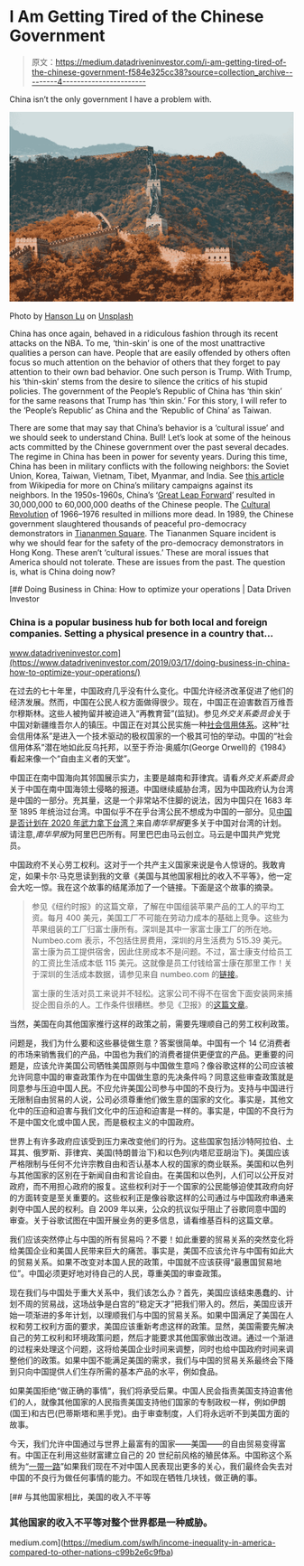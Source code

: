 # I Am Getting Tired of the Chinese Government

> 原文：<https://medium.datadriveninvestor.com/i-am-getting-tired-of-the-chinese-government-f584e325cc38?source=collection_archive---------4----------------------->

China isn’t the only government I have a problem with.

![](img/5b6b061591b6f9b0930865ff5f0d3628.png)

Photo by [Hanson Lu](https://unsplash.com/@hansonluu?utm_source=medium&utm_medium=referral) on [Unsplash](https://unsplash.com?utm_source=medium&utm_medium=referral)

China has once again, behaved in a ridiculous fashion through its recent attacks on the NBA. To me, ‘thin-skin’ is one of the most unattractive qualities a person can have. People that are easily offended by others often focus so much attention on the behavior of others that they forget to pay attention to their own bad behavior. One such person is Trump. With Trump, his ‘thin-skin’ stems from the desire to silence the critics of his stupid policies. The government of the People’s Republic of China has ‘thin skin’ for the same reasons that Trump has ‘thin skin.’ For this story, I will refer to the ‘People’s Republic’ as China and the ‘Republic of China’ as Taiwan.

There are some that may say that China’s behavior is a ‘cultural issue’ and we should seek to understand China. Bull! Let’s look at some of the heinous acts committed by the Chinese government over the past several decades. The regime in China has been in power for seventy years. During this time, China has been in military conflicts with the following neighbors: the Soviet Union, Korea, Taiwan, Vietnam, Tibet, Myanmar, and India. See [this article](https://en.wikipedia.org/wiki/List_of_wars_involving_the_People%27s_Republic_of_China) from Wikipedia for more on China’s military campaigns against its neighbors. In the 1950s-1960s, China’s ‘[Great Leap Forward](https://en.wikipedia.org/wiki/Great_Leap_Forward#Famine_deaths)’ resulted in 30,000,000 to 60,000,000 deaths of the Chinese people. The [Cultural Revolution](https://en.wikipedia.org/wiki/Cultural_Revolution) of 1966–1976 resulted in millions more dead. In 1989, the Chinese government slaughtered thousands of peaceful pro-democracy demonstrators in [Tiananmen Square](https://en.wikipedia.org/wiki/1989_Tiananmen_Square_protests#Deaths_in_Tiananmen_Square_itself). The Tiananmen Square incident is why we should fear for the safety of the pro-democracy demonstrators in Hong Kong. These aren’t ‘cultural issues.’ These are moral issues that America should not tolerate. These are issues from the past. The question is, what is China doing now?

[](https://www.datadriveninvestor.com/2019/03/17/doing-business-in-china-how-to-optimize-your-operations/) [## Doing Business in China: How to optimize your operations | Data Driven Investor

### China is a popular business hub for both local and foreign companies. Setting a physical presence in a country that…

www.datadriveninvestor.com](https://www.datadriveninvestor.com/2019/03/17/doing-business-in-china-how-to-optimize-your-operations/) 

在过去的七十年里，中国政府几乎没有什么变化。中国允许经济改革促进了他们的经济发展。然而，中国在公民人权方面做得很少。现在，中国正在迫害数百万维吾尔穆斯林。这些人被拘留并被迫进入“再教育营”(监狱)。参见*外交关系委员会*关于中国对新疆维吾尔人的镇压。中国正在对其公民实施一种[社会信用体系](https://en.wikipedia.org/wiki/Social_Credit_System)。这种“社会信用体系”是进入一个技术驱动的极权国家的一个极其可怕的举动。中国的“社会信用体系”潜在地如此反乌托邦，以至于乔治·奥威尔(George Orwell)的《1984》看起来像一个“自由主义者的天堂”。

中国正在南中国海向其邻国展示实力，主要是越南和菲律宾。请看*外交关系委员会*关于中国在南中国海领土侵略的报道。中国继续威胁台湾，因为中国政府认为台湾是中国的一部分。充其量，这是一个非常站不住脚的说法，因为中国只在 1683 年至 1895 年统治过台湾。中国似乎不在乎台湾公民不想成为中国的一部分。见[中国是否计划在 2020 年武力拿下台湾？](https://www.scmp.com/comment/insight-opinion/article/2126541/china-planning-take-taiwan-force-2020)来自*南华早报*更多关于中国对台湾的计划。请注意,*南华早报*为阿里巴巴所有。阿里巴巴由马云创立。马云是中国共产党党员。

中国政府不关心劳工权利。这对于一个共产主义国家来说是令人惊讶的。我敢肯定，如果卡尔·马克思读到我的文章《美国与其他国家相比的收入不平等》，他一定会大吃一惊。我在这个故事的结尾添加了一个链接。下面是这个故事的摘录。

> 参见《纽约时报》的这篇文章，了解在中国组装苹果产品的工人的平均工资。每月 400 美元，美国工厂不可能在劳动力成本的基础上竞争。这些为苹果组装的工厂归富士康所有。深圳是其中一家富士康工厂的所在地。Numbeo.com 表示，不包括住房费用，深圳的月生活费为 515.39 美元。富士康为员工提供宿舍，因此住房成本不是问题。不过，富士康支付给员工的工资比生活成本低 115 美元。这就像是员工付钱给富士康在那里工作！关于深圳的生活成本数据，请参见来自 numbeo.com 的[链接](https://www.numbeo.com/cost-of-living/in/Shenzhen)。
> 
> 富士康的生活对员工来说并不轻松。这家公司不得不在宿舍下面安装网来捕捉企图自杀的人。工作条件很糟糕。参见《卫报》的[这篇文章](https://www.theguardian.com/technology/2017/jun/18/foxconn-life-death-forbidden-city-longhua-suicide-apple-iphone-brian-merchant-one-device-extract)。

当然，美国在向其他国家推行这样的政策之前，需要先理顺自己的劳工权利政策。

问题是，我们为什么要和这些暴徒做生意？答案很简单。中国有一个 14 亿消费者的市场来销售我们的产品，中国也为我们的消费者提供更便宜的产品。更重要的问题是，应该允许美国公司牺牲美国原则与中国做生意吗？像谷歌这样的公司应该被允许同意中国的审查政策作为在中国做生意的先决条件吗？同意这些审查政策就是同意参与压迫中国人民。不应允许美国公司参与中国的不良行为。支持与中国进行无限制自由贸易的人说，公司必须尊重他们做生意的国家的文化。事实是，其他文化中的压迫和迫害与我们文化中的压迫和迫害是一样的。事实是，中国的不良行为不是中国文化或中国人民，而是极权主义的中国政府。

世界上有许多政府应该受到压力来改变他们的行为。这些国家包括沙特阿拉伯、土耳其、俄罗斯、菲律宾、美国(特朗普治下)和以色列(内塔尼亚胡治下)。美国应该严格限制与任何不允许宗教自由和否认基本人权的国家的商业联系。美国和以色列与其他国家的区别在于新闻自由和言论自由。在美国和以色列，人们可以公开反对政府，而不用担心政府的报复。这些权利对于一个国家的公民能够迫使其政府向好的方面转变是至关重要的。这些权利正是像谷歌这样的公司通过与中国政府串通来剥夺中国人民的权利。自 2009 年以来，公众的抗议似乎阻止了谷歌同意中国的审查。关于谷歌试图在中国开展业务的更多信息，请看维基百科的这篇文章。

我们应该突然停止与中国的所有贸易吗？不要！如此重要的贸易关系的突然变化将给美国企业和美国人民带来巨大的痛苦。事实是，美国不应该允许与中国有如此大的贸易关系。如果不改变对本国人民的政策，中国就不应该获得“最惠国贸易地位”。中国必须更好地对待自己的人民，尊重美国的审查政策。

现在我们与中国处于重大关系中，我们该怎么办？首先，美国应该结束愚蠢的、计划不周的贸易战，这场战争是白宫的“稳定天才”把我们带入的。然后，美国应该开始一项渐进的多年计划，以理顺我们与中国的贸易关系。如果中国满足了美国在人权和劳工权利方面的要求，美国应该重新考虑这样的政策。显然，美国需要先解决自己的劳工权利和环境政策问题，然后才能要求其他国家做出改进。通过一个渐进的过程来处理这个问题，这将给美国企业时间来调整，同时也给中国政府时间来调整他们的政策。如果中国不能满足美国的需求，我们与中国的贸易关系最终会下降到只向中国提供人们生存所需的基本产品的水平，例如食品。

如果美国拒绝“做正确的事情”，我们将承受后果。中国人民会指责美国支持迫害他们的人，就像其他国家的人民指责美国支持他们国家的专制政权一样，例如伊朗(国王)和古巴(巴蒂斯塔和黑手党)。由于审查制度，人们将永远听不到美国方面的故事。

今天，我们允许中国通过与世界上最富有的国家——美国——的自由贸易变得富有。中国正在利用这些财富建立自己的 20 世纪前风格的殖民体系。中国称这个系统为“[一带一路](https://en.wikipedia.org/wiki/Belt_and_Road_Initiative#Accusations_of_neocolonialism)”如果我们现在不对中国人民表现出更多的关心，我们最终会失去对中国的不良行为做任何事情的能力。不如现在牺牲几块钱，做正确的事。

[](https://medium.com/swlh/income-inequality-in-america-compared-to-other-nations-c99b2e6c9fba) [## 与其他国家相比，美国的收入不平等

### 其他国家的收入不平等对整个世界都是一种威胁。

medium.com](https://medium.com/swlh/income-inequality-in-america-compared-to-other-nations-c99b2e6c9fba)